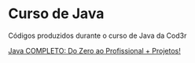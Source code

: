 # Curso de Java
Códigos produzidos durante o curso de Java da Cod3r

[Java COMPLETO: Do Zero ao Profissional + Projetos!](https://www.udemy.com/course/fundamentos-de-programacao-com-java/)
